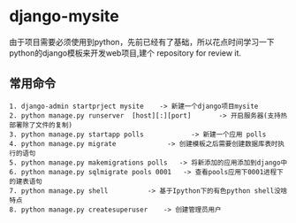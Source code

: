 # django-mysite
由于项目需要必须使用到python，先前已经有了基础，所以花点时间学习一下python的django模板来开发web项目,建个
repository for review it.

## 常用命令

	1. django-admin startprject mysite    -> 新建一个django项目mysite
	2. python manage.py runserver  [host][:][port]       -> 开启服务器(支持热部署除了文件的复制)
	3. python manage.py startapp polls            -> 新建一个应用 polls
	4. python manage.py migrate             -> 创建模板之后需要创建数据库表时执行的语句
	5. python manage.py makemigrations polls   -> 将新添加的应用添加到django中
	6. python manage.py sqlmigrate pools 0001   -> 查看pools应用下0001进程下的建表语句
	7. python manage.py shell          -> 基于Ipython下的有色python shell没啥特点
	8. python manage.py createsuperuser    -> 创建管理员用户
